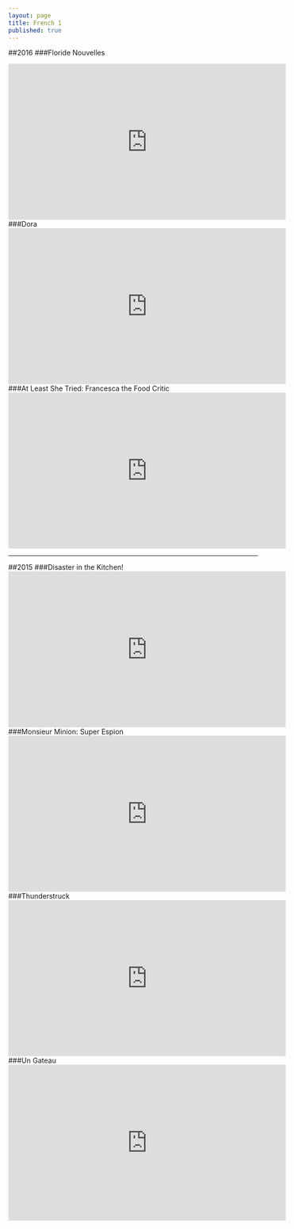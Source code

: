 ```yaml
---
layout: page
title: French 1
published: true
---
```

##2016
###Floride Nouvelles
<iframe width="560" height="315" src="https://www.youtube.com/embed/I1aamHEroP8" frameborder="0" allowfullscreen></iframe>
###Dora
<iframe width="560" height="315" src="https://www.youtube.com/embed/IbGpTXolYZ8" frameborder="0" allowfullscreen></iframe>
###At Least She Tried: Francesca the Food Critic
<iframe width="560" height="315" src="https://www.youtube.com/embed/cXjMEpChL-s" frameborder="0" allowfullscreen></iframe>
<hr>
##2015
###Disaster in the Kitchen!
<iframe width="560" height="315" src="https://www.youtube.com/embed/ja1CfCgxi-I" frameborder="0" allowfullscreen></iframe>
###Monsieur Minion: Super Espion
<iframe width="560" height="315" src="https://www.youtube.com/embed/H0xHV6a8N0k" frameborder="0" allowfullscreen></iframe>
###Thunderstruck
<iframe width="560" height="315" src="https://www.youtube.com/embed/nzWmWfwid5w" frameborder="0" allowfullscreen></iframe>
###Un Gateau
<iframe width="560" height="315" src="https://www.youtube.com/embed/sJVRoCdDt7g" frameborder="0" allowfullscreen></iframe>
